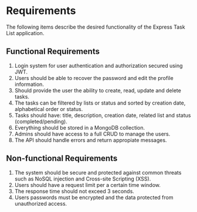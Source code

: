 # Requirements

The following items describe the desired functionality of the Express Task List application.

## Functional Requirements

1. Login system for user authentication and authorization secured using JWT.
2. Users should be able to recover the password and edit the profile information. 
3. Should provide the user the ability to create, read, update and delete tasks.
4. The tasks can be filtered by lists or status and sorted by creation date, alphabetical order or status.
5. Tasks should have: title, description, creation date, related list and status (completed/pending).
6. Everything should be stored in a MongoDB collection.
7. Admins should have access to a full CRUD to manage the users.
8. The API should handle errors and return appropiate messages.

## Non-functional Requirements

1. The system should be secure and protected against common threats such as NoSQL injection and Cross-site Scripting (XSS).
2. Users should have a request limit per a certain time window.
3. The response time should not exceed 3 seconds.
4. Users passwords must be encrypted and the data protected from unauthorized access.

